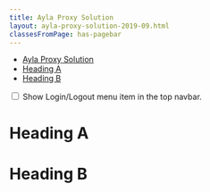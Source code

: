 ```yaml
---
title: Ayla Proxy Solution
layout: ayla-proxy-solution-2019-09.html
classesFromPage: has-pagebar
---
```


<aside id="pagebar" class="d-xl-block collapse">
  <ul>
    <li><a href="#core-title">Ayla Proxy Solution</a></li>
    <li><a href="#heading-a">Heading A</a></li>
    <li><a href="#heading-b">Heading B</a></li>
  </ul>
</aside>

<div class="form-check ml-0 ml-sm-3 mb-3">
  <input class="form-check-input" type="checkbox" value="" id="show-login-menu-item">
  <label class="form-check-label" for="show-login-menu-item">Show Login/Logout menu item in the top navbar.</label>
</div>

# Heading A

# Heading B